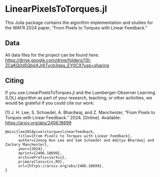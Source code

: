 # LinearPixelsToTorques.jl

This Julia package contains the algorithm implementation and studies for the WAFR 2024 paper, "From Pixels to Torques with Linear Feedback."

## Data
All data files for the project can be found here: https://drive.google.com/drive/folders/13I-ZCaKQ0d5QbgXJr6Tvcb3gps_EY0CX?usp=sharing

## Citing

If you use LinearPixelsToTorques.jl and the Luenberger-Observer Learning (LOL) algorithm as part of your research, teaching, or other activities, we would be grateful if you could cite our work:

[1] J. H. Lee, S. Schoedel, A. Bhardwaj, and Z. Manchester, “From Pixels to Torques with Linear Feedback.” 2024. [Online]. Available: https://arxiv.org/abs/2406.18699
```
@misc{lee2024pixelstorqueslinearfeedback,
      title={From Pixels to Torques with Linear Feedback}, 
      author={Jeong Hun Lee and Sam Schoedel and Aditya Bhardwaj and Zachary Manchester},
      year={2024},
      eprint={2406.18699},
      archivePrefix={arXiv},
      primaryClass={cs.RO},
      url={https://arxiv.org/abs/2406.18699}, 
}
